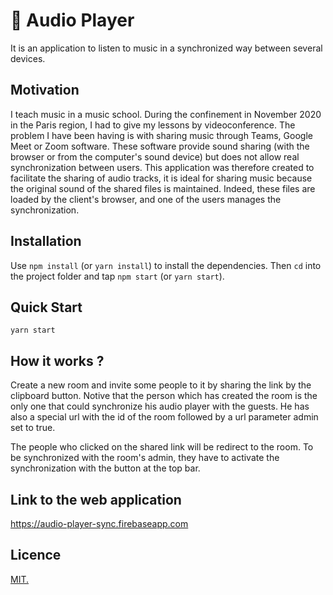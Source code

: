 # 🎵 Audio Player

It is an application to listen to music in a synchronized way between several devices.

## Motivation

I teach music in a music school. During the confinement in November 2020 in the Paris region, I had to give my lessons by videoconference. The problem I have been having is with sharing music through Teams, Google Meet or Zoom software. These software provide sound sharing (with the browser or from the computer's sound device) but does not allow real synchronization between users. This application was therefore created to facilitate the sharing of audio tracks, it is ideal for sharing music because the original sound of the shared files is maintained. Indeed, these files are loaded by the client's browser, and one of the users manages the synchronization.

## Installation

Use `npm install` (or `yarn install`) to install the dependencies. Then `cd` into the project folder and tap `npm start` (or `yarn start`).

## Quick Start

```console
yarn start
```

## How it works ?

Create a new room and invite some people to it by sharing the link by the clipboard button. Notive that the person which has created the room is the only one that could synchronize his audio player with the guests. He has also a special url with the id of the room followed by a url parameter admin set to true.

The people who clicked on the shared link will be redirect to the room. To be synchronized with the room's admin, they have to activate the synchronization with the button at the top bar.

## Link to the web application

https://audio-player-sync.firebaseapp.com

## Licence

[MIT.](https://github.com/mxjoly/audio-player-firebase/blob/master/LICENSE)
